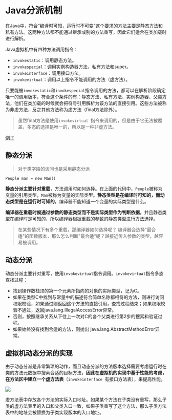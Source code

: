 # Java分派机制

在Java中，符合“编译时可知，运行时不可变”这个要求的方法主要是静态方法和私有方法。这两种方法都不能通过继承或别的方法重写，因此它们适合在类加载时进行解析。

Java虚拟机中有四种方法调用指令：
- `invokestatic`：调用静态方法。
- `invokespecial`：调用实例构造器<init>方法，私有方法和super。
- `invokeinterface`：调用接口方法。
- `invokevirtual`：调用以上指令不能调用的方法（虚方法）。

只要能被`invokestatic`和`invokespecial`指令调用的方法，都可以在解析阶段确定唯一的调用版本，符合这个条件的有：静态方法、私有方法、实例构造器、父类方法，他们在类加载的时候就会把符号引用解析为该方法的直接引用。这些方法被称为非虚方法，反之其他方法称为虚方法（final方法除外）。

>虽然final方法是使用`invokevirtual `指令来调用的，但是由于它无法被覆盖，多态的选择是唯一的，所以是一种非虚方法。

[例子](http://blog.csdn.net/sunxianghuang/article/details/52280002)

## 静态分派

> 对于类字段的访问也是采用静态分派

`People man = new Man()`

**静态分派主要针对重载**，方法调用时如何选择。在上面的代码中，`People`被称为变量的引用类型，`Man`被称为变量的实际类型。**静态类型是在编译时可知的，而动态类型是在运行时可知的**，编译器不能知道一个变量的实际类型是什么。

**编译器在重载时候通过参数的静态类型而不是实际类型作为判断依据**。并且静态类型在编译时是可知的，所以编译器根据重载的参数的静态类型进行方法选择。

> 在某些情况下有多个重载，那编译器如何选择呢？
> 编译器会选择"最合适"的函数版本，那么怎么判断"最合适“呢？越接近传入参数的类型，越容易被调用。

## 动态分派

动态分派主要针对重写，使用`invokevirtual`指令调用。`invokevirtual`指令多态查找过程：
  - 找到操作数栈顶的第一个元素所指向的对象的实际类型，记为C。
  - 如果在类型C中找到与常量中的描述符合简单名称都相符的方法，则进行访问权限校验，如果通过则返回这个方法的直接引用，查找过程结束；如果权限校验不通过，返回java.lang.IllegalAccessError异常。
  - 否则，按照继承关系从下往上一次对C的各个父类进行第2步的搜索和验证过程。
  - 如果始终没有找到合适的方法，则抛出 java.lang.AbstractMethodError异常。

## 虚拟机动态分派的实现

由于动态分派是非常繁琐的动作，而且动态分派的方法版本选择需要考虑运行时在类的方法元数据中搜索合适的目标方法，**因此在虚拟机的实现中基于性能的考虑，在方法区中建立一个虚方法表**（`invokeinterface `有接口方法表），来提高性能。

![](dispatcher.bmp)

虚方法表中存放各个方法的实际入口地址。如果某个方法在子类没有重写，那么子类的虚方法表里的入口和父类入口一致，如果子类重写了这个方法，那么子类方法表中的地址会被替换为子类实现版本的入口地址。
